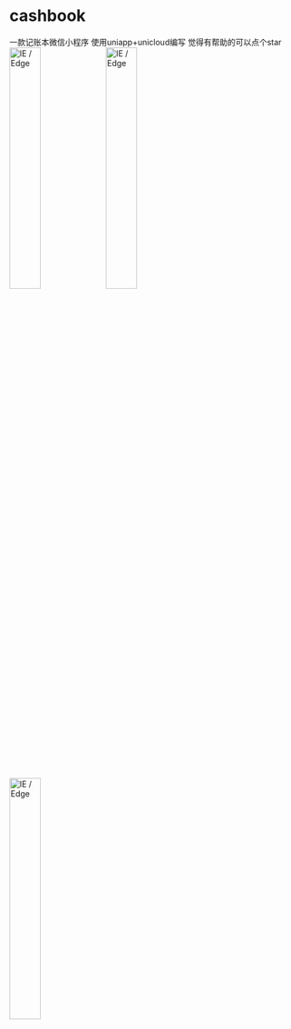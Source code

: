 

# cashbook
一款记账本微信小程序
使用uniapp+unicloud编写
觉得有帮助的可以点个star
<img src="https://vkceyugu.cdn.bspapp.com/VKCEYUGU-6f584cfb-2e4a-47b3-a2f6-2c0c3798e8c6/b9176b59-6b64-4ec7-a8dc-f87dfb9fb3b5.jpg" width="33%" alt="IE / Edge" />
<img src="https://vkceyugu.cdn.bspapp.com/VKCEYUGU-6f584cfb-2e4a-47b3-a2f6-2c0c3798e8c6/4b59d750-3bd0-414f-9744-56c25cefedbb.jpg" width="33%" alt="IE / Edge" />
<img src="https://vkceyugu.cdn.bspapp.com/VKCEYUGU-6f584cfb-2e4a-47b3-a2f6-2c0c3798e8c6/b8700048-4c8a-4767-809d-d97cd2dc700f.jpg" width="33%" alt="IE / Edge" />

